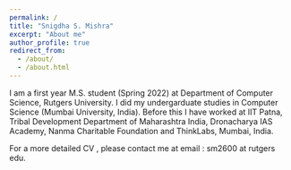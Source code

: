```yaml
---
permalink: /
title: "Snigdha S. Mishra"
excerpt: "About me"
author_profile: true
redirect_from: 
  - /about/
  - /about.html
---
```


I am a first year M.S. student (Spring 2022) at Department of Computer Science, Rutgers University. I did my undergarduate studies in Computer Science (Mumbai University, India). Before this I have worked at IIT Patna, Tribal Development Department of Maharashtra India, Dronacharya IAS Academy, Nanma Charitable Foundation and ThinkLabs, Mumbai, India. 

For a more detailed CV , please contact me at email : sm2600 at rutgers edu. 
